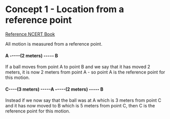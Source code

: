 # Concept 1 - Location from a reference point
[Reference NCERT Book]([https://ncert.nic.in/textbook.php?iesc1=8-15](https://ncert.nic.in/textbook.php?iesc1=8-15))

All motion is measured from a reference point.
#### A -----(2 meters) ----- B
If a ball moves from point A to point B and we say that it has moved 2 meters, it is now 2 meters from point A - so point A is the reference point for this motion.
#### C----(3 meters) -----A -----(2 meters) ----- B
Instead if we now say that the ball was at A which is 3 meters from point C and it has now moved to B which is 5 meters from point C, then C is the reference point for this motion.


<!--stackedit_data:
eyJoaXN0b3J5IjpbMTg5NjE4MjkzNywtMjk1NzgwODldfQ==
-->